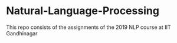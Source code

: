 # Natural-Language-Processing
This repo consists of the assignments of the 2019 NLP course at IIT Gandhinagar
